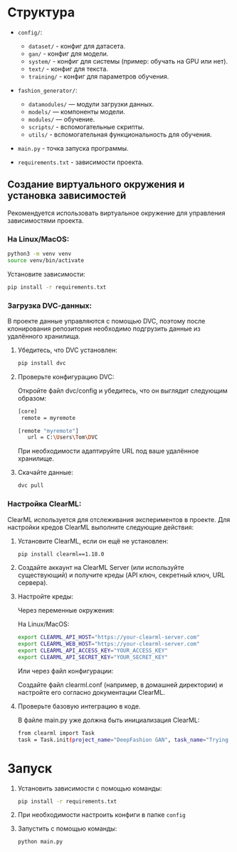 # Структура
- `config/`:
  - `dataset/` - конфиг для датасета.
  - `gan/` - конфиг для модели.
  - `system/` - конфиг для системы (пример: обучать на GPU или нет).
  - `text/` - конфиг для текста.
  - `training/` - конфиг для параметров обучения.

- `fashion_generator/`:
  - `datamodules/` — модули загрузки данных.
  - `models/` — компоненты модели.
  - `modules/` — обучение.
  - `scripts/` - вспомогательные скрипты.
  - `utils/` - вспомогательная функциональность для обучения.

- `main.py` - точка запуска программы.

- `requirements.txt` - зависимости проекта.
  
## Создание виртуального окружения и установка зависимостей

Рекомендуется использовать виртуальное окружение для управления зависимостями проекта.

### На Linux/MacOS:

```bash
python3 -m venv venv
source venv/bin/activate
```

Установите зависимости:

```bash
pip install -r requirements.txt
```

### Загрузка DVC‑данных:

В проекте данные управляются с помощью DVC, поэтому после клонирования репозитория необходимо подгрузить данные из удалённого хранилища.

1. Убедитесь, что DVC установлен:
   
   ```bash
   pip install dvc
   ```
  
2. Проверьте конфигурацию DVC:
  
   Откройте файл dvc/config и убедитесь, что он выглядит следующим образом:
   
   ```bash
   [core]
    remote = myremote

   [remote "myremote"]
      url = C:\Users\Tom\DVC
   ```
   При необходимости адаптируйте URL под ваше удалённое хранилище.

3. Скачайте данные:
   
   ```bash
   dvc pull
   ```

### Настройка ClearML:

ClearML используется для отслеживания экспериментов в проекте. Для настройки кредов ClearML выполните следующие действия:

1. Установите ClearML, если он ещё не установлен:

   ```bash
   pip install clearml==1.18.0
   ```

2. Создайте аккаунт на ClearML Server (или используйте существующий) и получите креды (API ключ, секретный ключ, URL сервера).

3. Настройте креды:

   Через переменные окружения:

   На Linux/MacOS:

   ```bash
   export CLEARML_API_HOST="https://your-clearml-server.com"
   export CLEARML_WEB_HOST="https://your-clearml-server.com"
   export CLEARML_API_ACCESS_KEY="YOUR_ACCESS_KEY"
   export CLEARML_API_SECRET_KEY="YOUR_SECRET_KEY"
   ```

   Или через файл конфигурации:

   Создайте файл clearml.conf (например, в домашней директории) и настройте его согласно документации ClearML.

4. Проверьте базовую интеграцию в коде.

   В файле main.py уже должна быть инициализация ClearML:

   ```bash
   from clearml import Task
   task = Task.init(project_name="DeepFashion GAN", task_name="Trying ClearML")
   ```

# Запуск

1. Установить зависимости с помощью команды:
   
   ```bash
   pip install -r requirements.txt
   ```

2. При необходимости настроить конфиги в папке `config`

3. Запустить с помощью команды:
   ```bash
   python main.py
   ```
